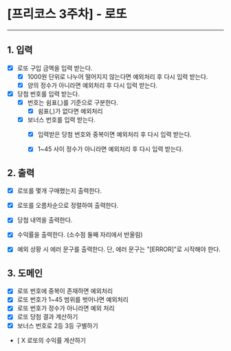 # [프리코스 3주차] - 로또

---

## 1. 입력
- [X] 로또 구입 금액을 입력 받는다.
    - [X] 1000원 단위로 나누어 떨어지지 않는다면 예외처리 후 다시 입력 받는다.
    - [X] 양의 정수가 아니라면 예외처리 후 다시 입력 받는다.
-  [X] 당첨 번호를 입력 받는다.
    - [X] 번호는 쉼표(,)를 기준으로 구분한다.
      -[X] 쉼표(,)가 없다면 예외처리
    - [X] 보너스 번호를 입력 받는다.
      - [X] 입력받은 당첨 번호와 중복이면 예외처리 후 다시 입력 받는다.
      - [X] 1~45 사이 정수가 아니라면 예외처리 후 다시 입력 받는다.


## 2. 출력
- [X] 로또를 몇개 구매했는지 출력한다.
- [X] 로또를 오름차순으로 정렬하여 출력한다.
- [X] 당첨 내역을 출력한다.
- [X] 수익률을 출력한다. (소수점 둘째 자리에서 반올림)
- [X] 예외 상황 시 에러 문구를 출력한다. 단, 에러 문구는 "[ERROR]"로 시작해야 한다.


## 3. 도메인
- [X] 로또 번호에 중복이 존재하면 예외처리
- [X] 로또 번호가 1~45 범위를 벗어나면 예외처리
- [X] 로또 번호가 정수가 아니라면 예외 처리
- [X] 로또 당첨 결과 계산하기
- [X] 보너스 번호로 2등 3등 구별하기
- [ X 로또의 수익률 계산하기

